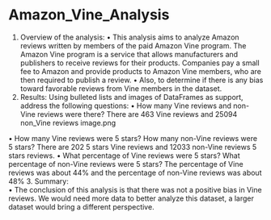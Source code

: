 # Amazon_Vine_Analysis
1.	Overview of the analysis: 
•	This analysis aims to analyze Amazon reviews written by members of the paid Amazon Vine program. The Amazon Vine program is a service that allows manufacturers and publishers to receive reviews for their products. Companies pay a small fee to Amazon and provide products to Amazon Vine members, who are then required to publish a review.
•	Also, to determine if there is any bias toward favorable reviews from Vine members in the dataset.
2.	Results:  Using bulleted lists and images of DataFrames as support, address the following questions:
•	How many Vine reviews and non-Vine reviews were there?
There are 463 Vine reviews and 25094 non_Vine reviews
image.png
 
•	How many Vine reviews were 5 stars? How many non-Vine reviews were 5 stars?
There are 202 5 stars Vine reviews and 12033 non-Vine reviews 5 stars reviews.
•	What percentage of Vine reviews were 5 stars? What percentage of non-Vine reviews were 5 stars?
The percentage of Vine reviews was about 44% and the percentage of non-Vine reviews was about 48%
3.	Summary:  
•	The conclusion of this analysis is that there was not a positive bias in Vine reviews. We would need more data to better analyze this dataset, a larger dataset would bring a different perspective.






